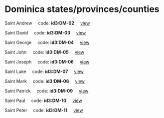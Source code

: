 # Dominica states/provinces/counties
Saint Andrew&nbsp;&nbsp;&nbsp;&nbsp;&nbsp;code: **id3:DM-02**&nbsp;&nbsp;&nbsp;&nbsp;&nbsp;[view](../export/geojson/medium/id3/dm/02.geojson)&nbsp;&nbsp;&nbsp;&nbsp;&nbsp;


Saint David&nbsp;&nbsp;&nbsp;&nbsp;&nbsp;code: **id3:DM-03**&nbsp;&nbsp;&nbsp;&nbsp;&nbsp;[view](../export/geojson/medium/id3/dm/03.geojson)&nbsp;&nbsp;&nbsp;&nbsp;&nbsp;


Saint George&nbsp;&nbsp;&nbsp;&nbsp;&nbsp;code: **id3:DM-04**&nbsp;&nbsp;&nbsp;&nbsp;&nbsp;[view](../export/geojson/medium/id3/dm/04.geojson)&nbsp;&nbsp;&nbsp;&nbsp;&nbsp;


Saint John&nbsp;&nbsp;&nbsp;&nbsp;&nbsp;code: **id3:DM-05**&nbsp;&nbsp;&nbsp;&nbsp;&nbsp;[view](../export/geojson/medium/id3/dm/05.geojson)&nbsp;&nbsp;&nbsp;&nbsp;&nbsp;


Saint Joseph&nbsp;&nbsp;&nbsp;&nbsp;&nbsp;code: **id3:DM-06**&nbsp;&nbsp;&nbsp;&nbsp;&nbsp;[view](../export/geojson/medium/id3/dm/06.geojson)&nbsp;&nbsp;&nbsp;&nbsp;&nbsp;


Saint Luke&nbsp;&nbsp;&nbsp;&nbsp;&nbsp;code: **id3:DM-07**&nbsp;&nbsp;&nbsp;&nbsp;&nbsp;[view](../export/geojson/medium/id3/dm/07.geojson)&nbsp;&nbsp;&nbsp;&nbsp;&nbsp;


Saint Mark&nbsp;&nbsp;&nbsp;&nbsp;&nbsp;code: **id3:DM-08**&nbsp;&nbsp;&nbsp;&nbsp;&nbsp;[view](../export/geojson/medium/id3/dm/08.geojson)&nbsp;&nbsp;&nbsp;&nbsp;&nbsp;


Saint Patrick&nbsp;&nbsp;&nbsp;&nbsp;&nbsp;code: **id3:DM-09**&nbsp;&nbsp;&nbsp;&nbsp;&nbsp;[view](../export/geojson/medium/id3/dm/09.geojson)&nbsp;&nbsp;&nbsp;&nbsp;&nbsp;


Saint Paul&nbsp;&nbsp;&nbsp;&nbsp;&nbsp;code: **id3:DM-10**&nbsp;&nbsp;&nbsp;&nbsp;&nbsp;[view](../export/geojson/medium/id3/dm/10.geojson)&nbsp;&nbsp;&nbsp;&nbsp;&nbsp;


Saint Peter&nbsp;&nbsp;&nbsp;&nbsp;&nbsp;code: **id3:DM-11**&nbsp;&nbsp;&nbsp;&nbsp;&nbsp;[view](../export/geojson/medium/id3/dm/11.geojson)&nbsp;&nbsp;&nbsp;&nbsp;&nbsp;

